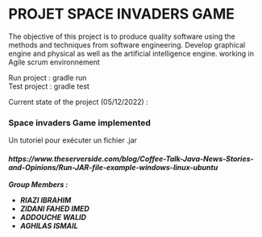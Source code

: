 # PROJET SPACE INVADERS GAME 

<p>The objective of this project is to produce quality software using the methods and techniques
from software engineering. 
Develop graphical engine and physical as well as the artificial intelligence engine.
working in Agile scrum environnement 

Run project : gradle run 
<br>
Test project : gradle test
</br>

Current state of the project (05/12/2022) : 

<h3> Space invaders Game implemented </h3>

<div>Un tutoriel pour exécuter un fichier .jar</div>

<h5><link> https://www.theserverside.com/blog/Coffee-Talk-Java-News-Stories-and-Opinions/Run-JAR-file-example-windows-linux-ubuntu
<br>
<br>
Group Members :
<ul>
<li>
RIAZI IBRAHIM 
</li>
<li>
ZIDANI FAHED IMED 
</li>
<li>
ADDOUCHE WALID 
</li>
<li>
AGHILAS ISMAIL 
</li>
</ul>
